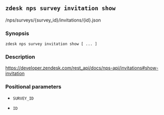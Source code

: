 ## `zdesk nps survey invitation show`

/nps/surveys/{survey_id}/invitations/{id}.json

### Synopsis

    zdesk nps survey invitation show [ ... ]

### Description

https://developer.zendesk.com/rest_api/docs/nps-api/invitations#show-invitation

### Positional parameters

* `SURVEY_ID`

* `ID`


